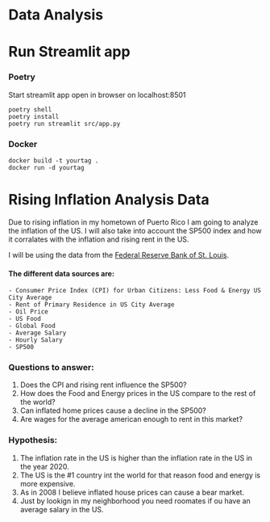 # Data Analysis


# Run Streamlit app

### Poetry
Start streamlit app open in browser
on localhost:8501

```
poetry shell
poetry install
poetry run streamlit src/app.py
```

### Docker
```
docker build -t yourtag .
docker run -d yourtag 
```

# Rising Inflation Analysis Data

Due to rising inflation in my hometown of Puerto Rico I am going to analyze the inflation of the US. 
I will also take into account the SP500 index and how it corralates with the inflation and rising rent in the US.


I will be using the data from the [Federal Reserve Bank of St. Louis](https://fred.stlouisfed.org/). 
#### The different data sources are:
    - Consumer Price Index (CPI) for Urban Citizens: Less Food & Energy US City Average
    - Rent of Primary Residence in US City Average
    - Oil Price
    - US Food
    - Global Food
    - Average Salary
    - Hourly Salary
    - SP500


### Questions to answer:
1. Does the CPI and rising rent influence the SP500?
2. How does the Food and Energy prices in the US compare to the rest of the world?
3. Can inflated home prices cause a decline in the SP500?
4. Are wages for the average american enough to rent in this market?

### Hypothesis:
1. The inflation rate in the US is higher than the inflation rate in the US in the year 2020.
2. The US is the #1 country int the world for that reason food and energy is more expensive.
3. As in 2008 I believe inflated house prices can cause a bear market.
4. Just by lookign in my neighborhood you need roomates if ou have an average salary in the US.

